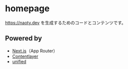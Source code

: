 # homepage
https://naoty.dev を生成するためのコードとコンテンツです。

## Powered by
- [Next.js](https://nextjs.org/)（App Router）
- [Contentlayer](https://contentlayer.dev/)
- [unified](https://unifiedjs.com/)
